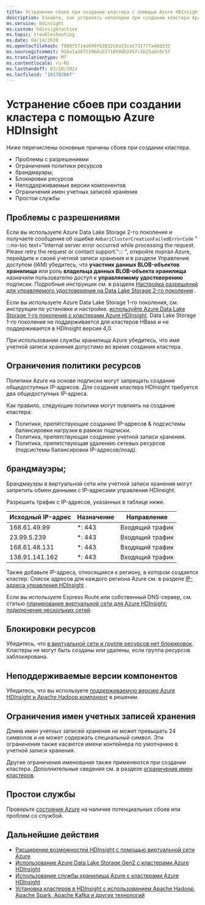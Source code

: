 ```yaml
---
title: Устранение сбоев при создании кластера с помощью Azure HDInsight
description: Узнайте, как устранять неполадки при создании кластера Apache для Azure HDInsight.
ms.service: hdinsight
ms.custom: hdinsightactive
ms.topic: troubleshooting
ms.date: 04/14/2020
ms.openlocfilehash: f909f5714a049f63032c8a23ca1731777a40d332
ms.sourcegitcommit: 910a1a38711966cb171050db245fc3b22abc8c5f
ms.translationtype: MT
ms.contentlocale: ru-RU
ms.lasthandoff: 03/20/2021
ms.locfileid: "101702867"
---
```

# <a name="troubleshoot-cluster-creation-failures-with-azure-hdinsight"></a>Устранение сбоев при создании кластера с помощью Azure HDInsight

Ниже перечислены основные причины сбоев при создании кластера.

- Проблемы с разрешениями
- Ограничения политики ресурсов
- брандмауэры;
- Блокировки ресурсов
- Неподдерживаемые версии компонентов
- Ограничения имен учетных записей хранения
- Простои службы

## <a name="permissions-issues"></a>Проблемы с разрешениями

Если вы используете Azure Data Lake Storage 2-го поколения и получаете сообщение об ошибке `AmbariClusterCreationFailedErrorCode` " :::no-loc text="Internal server error occurred while processing the request. Please retry the request or contact support."::: ", откройте портал Azure, перейдите к своей учетной записи хранения и в разделе Управление доступом (IAM) убедитесь, что **участник данных BLOB-объектов хранилища** или роль **владельца данных BLOB-объекта хранилища** назначили пользователю доступ к **управляемому удостоверению** подписки. Подробные инструкции см. в разделе [Настройка разрешений для управляемого удостоверения на Data Lake Storage 2-го поколения](../hdinsight-hadoop-use-data-lake-storage-gen2-portal.md#set-up-permissions-for-the-managed-identity-on-the-data-lake-storage-gen2) .

Если вы используете Azure Data Lake Storage 1-го поколения, см. инструкции по установке и настройке. [используйте Azure Data Lake Storage 1-го поколения с кластерами Azure HDInsight](../hdinsight-hadoop-use-data-lake-storage-gen1.md). Data Lake Storage 1-го поколения не поддерживается для кластеров HBase и не поддерживается в HDInsight версии 4,0.

При использовании службы хранилища Azure убедитесь, что имя учетной записи хранения допустимо во время создания кластера.

## <a name="resource-policy-restrictions"></a>Ограничения политики ресурсов

Политики Azure на основе подписки могут запрещать создание общедоступных IP-адресов. Для создания кластера HDInsight требуется два общедоступных IP-адреса.  

Как правило, следующие политики могут повлиять на создание кластера:

* Политики, препятствующие созданию IP-адресов & подсистемы балансировки нагрузки в рамках подписки.
* Политика, препятствующая созданию учетной записи хранения.
* Политика, препятствующая удалению сетевых ресурсов (подсистемы балансировки IP-адресов/лоад).

## <a name="firewalls"></a>брандмауэры;

Брандмауэры в виртуальной сети или учетной записи хранения могут запретить обмен данными с IP-адресами управления HDInsight.

Разрешить трафик с IP-адресов, указанных в таблице ниже.

| Исходный IP-адрес | Назначение | Направление |
|---|---|---|
| 168.61.49.99 | *: 443 | Входящий трафик |
| 23.99.5.239 | *: 443 | Входящий трафик |
| 168.61.48.131 | *: 443 | Входящий трафик |
| 138.91.141.162 | *: 443 | Входящий трафик |

Также добавьте IP-адреса, относящиеся к региону, в котором создается кластер. Список адресов для каждого региона Azure см. в разделе [IP-адреса управления HDInsight](../hdinsight-management-ip-addresses.md) .

Если вы используете Express Route или собственный DNS-сервер, см. статью [планирование виртуальной сети для Azure HDInsight: подключение нескольких сетей](../hdinsight-plan-virtual-network-deployment.md#multinet).

## <a name="resources-locks"></a>Блокировки ресурсов  

Убедитесь, что [в виртуальной сети и группе ресурсов нет блокировок](../../azure-resource-manager/management/lock-resources.md). Кластеры не могут быть созданы или удалены, если группа ресурсов заблокирована. 

## <a name="unsupported-component-versions"></a>Неподдерживаемые версии компонентов

Убедитесь, что вы используете [поддерживаемую версию Azure HDInsight и Apache Hadoop компонент](../hdinsight-component-versioning.md) в решении.  

## <a name="storage-account-name-restrictions"></a>Ограничения имен учетных записей хранения

Длина имен учетных записей хранения не может превышать 24 символов и не может содержать специальный символ. Эти ограничения также касаются имени контейнера по умолчанию в учетной записи хранения.

Другие ограничения именования также применяются при создании кластера. Дополнительные сведения см. в разделе [ограничения имен кластеров](../hdinsight-hadoop-provision-linux-clusters.md#cluster-name).

## <a name="service-outages"></a>Простои службы

Проверьте [состояние Azure](https://status.azure.com) на наличие потенциальных сбоев или проблем со службой.

## <a name="next-steps"></a>Дальнейшие действия

* [Расширение возможностей HDInsight с помощью виртуальной сети Azure](../hdinsight-plan-virtual-network-deployment.md)
* [Использование Azure Data Lake Storage Gen2 с кластерами Azure HDInsight](../hdinsight-hadoop-use-data-lake-storage-gen2.md)  
* [Использование службы хранилища Azure с кластерами Azure HDInsight](../hdinsight-hadoop-use-blob-storage.md)
* [Установка кластеров в HDInsight с использованием Apache Hadoop, Apache Spark, Apache Kafka и других технологий](../hdinsight-hadoop-provision-linux-clusters.md)
